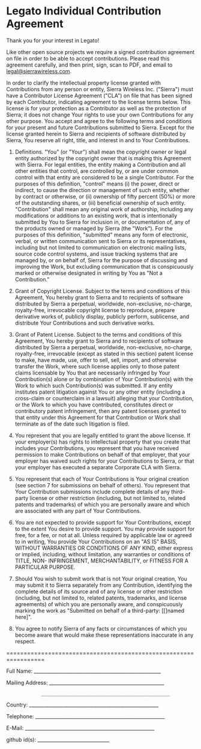 Legato Individual Contribution Agreement
========================================

Thank you for your interest in Legato!

Like other open source projects we require a signed contribution agreement on file in order to be able to accept contributions. Please read this agreement carefully, and then print, sign, scan to PDF, and email to legal@sierrawireless.com.

In order to clarify the intellectual property license granted with Contributions from any person or entity, Sierra Wireless Inc. ("Sierra") must have a Contributor License Agreement ("CLA") on file that has been signed by each Contributor, indicating agreement to the license terms below. This license is for your protection as a Contributor as well as the protection of Sierra; it does not change Your rights to use your own Contributions for any other purpose.
You accept and agree to the following terms and conditions for your present and future Contributions submitted to Sierra. Except for the license granted herein to Sierra and recipients of software distributed by Sierra, You reserve all right, title, and interest in and to Your Contributions.

1.  Definitions.
"You" (or "Your") shall mean the copyright owner or legal entity authorized by the copyright owner that is making this Agreement with Sierra. For legal entities, the entity making a Contribution and all other entities that control, are controlled by, or are under common control with that entity are considered to be a single Contributor. For the purposes of this definition, "control" means (i) the power, direct or indirect, to cause the direction or management of such entity, whether by contract or otherwise, or (ii) ownership of fifty percent (50%) or more of the outstanding shares, or (iii) beneficial ownership of such entity.
"Contribution" shall mean any original work of authorship, including any modifications or additions to an existing work, that is intentionally submitted by You to Sierra for inclusion in, or documentation of, any of the products owned or managed by Sierra (the "Work"). For the purposes of this definition, "submitted" means any form of electronic, verbal, or written communication sent to Sierra or its representatives, including but not limited to communication on electronic mailing lists, source code control systems, and issue tracking systems that are managed by, or on behalf of, Sierra for the purpose of discussing and improving the Work, but excluding communication that is conspicuously marked or otherwise designated in writing by You as "Not a Contribution."

2.  Grant of Copyright License. Subject to the terms and conditions of this Agreement, You hereby grant to Sierra and to recipients of software distributed by Sierra a perpetual, worldwide, non-exclusive, no-charge, royalty-free, irrevocable copyright license to reproduce, prepare derivative works of, publicly display, publicly perform, sublicense, and distribute Your Contributions and such derivative works.

3.  Grant of Patent License. Subject to the terms and conditions of this Agreement, You hereby grant to Sierra and to recipients of software distributed by Sierra a perpetual, worldwide, non-exclusive, no-charge, royalty-free, irrevocable (except as stated in this section) patent license to make, have made, use, offer to sell, sell, import, and otherwise transfer the Work, where such license applies only to those patent claims licensable by You that are necessarily infringed by Your Contribution(s) alone or by combination of Your Contribution(s) with the Work to which such Contribution(s) was submitted. If any entity institutes patent litigation against You or any other entity (including a cross-claim or counterclaim in a lawsuit) alleging that your Contribution, or the Work to which you have contributed, constitutes direct or contributory patent infringement, then any patent licenses granted to that entity under this Agreement for that Contribution or Work shall terminate as of the date such litigation is filed.

4.  You represent that you are legally entitled to grant the above license. If your employer(s) has rights to intellectual property that you create that includes your Contributions, you represent that you have received permission to make Contributions on behalf of that employer, that your employer has waived such rights for your Contributions to Sierra, or that your employer has executed a separate Corporate CLA with Sierra.

5.  You represent that each of Your Contributions is Your original creation (see section 7 for submissions on behalf of others). You represent that Your Contribution submissions include complete details of any third-party license or other restriction (including, but not limited to, related patents and trademarks) of which you are personally aware and which are associated with any part of Your Contributions.

6.  You are not expected to provide support for Your Contributions, except to the extent You desire to provide support. You may provide support for free, for a fee, or not at all. Unless required by applicable law or agreed to in writing, You provide Your Contributions on an "AS IS" BASIS, WITHOUT WARRANTIES OR CONDITIONS OF ANY KIND, either express or implied, including, without limitation, any warranties or conditions of TITLE, NON- INFRINGEMENT, MERCHANTABILITY, or FITNESS FOR A PARTICULAR PURPOSE.

7.  Should You wish to submit work that is not Your original creation, You may submit it to Sierra separately from any Contribution, identifying the complete details of its source and of any license or other restriction (including, but not limited to, related patents, trademarks, and license agreements) of which you are personally aware, and conspicuously marking the work as "Submitted on behalf of a third-party: [[]named here]".

8.  You agree to notify Sierra of any facts or circumstances of which you become aware that would make these representations inaccurate in any respect.


=================================================================

Full Name:  _____________________________________________________

Mailing Address: ________________________________________________

                 ________________________________________________

Country:   ______________________________________________________

Telephone: ______________________________________________________

E-Mail:    ______________________________________________________

github id(s): ______________________________

